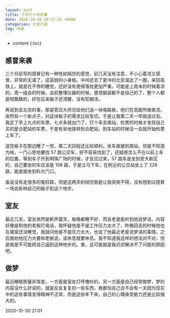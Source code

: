 ```yaml
---
layout: post
title: 十月三十日杂事
date: 2020-10-30 20:27:25 +0800
categories: 七说八道
tag: 闲话
---
```


* content
{:toc}


## 感冒来袭

三个月前写的感冒记有一种恍如隔世的感觉，前几天没有注意，不小心着凉又感冒，非常的无语了，这孱弱的小身板。中间还去了更冷的北京溜达了一圈，来回高铁上，就是在不停的睡觉，还好没有使得落枕更加严重。可能是上周末的时候着凉的，周一组会的时候，会前整理仪器的时候，感觉脑袋都不是自己的了，整个人都是轻飘飘的，好在后来脑子还清醒，没有犯糊涂。

再说到去北京的事，那是答应大师兄给他们送一块电路板，他们在高能所做束流，突然有一个新点子，对这块板子的需求比较急切，于是让我第二天一早就送过去。我定了早上九点的车票，七点多就出门了，打个车去南站，检票的时候才发现自己买的是合肥站的车票，于是有坐地铁转到合肥站，到车站的时候没一会就开始检票上车了。

送完板子在那边睡了一觉，第二天回程还比较顺利，坐车直接到南站，但是不知道为啥，一门心思地要找 57 路公交车，好不容易找到了，还疑惑怎么不在以前上车的位置，等到车子开到明珠广场的时候，才反应过来，57 路车是坐到安大新区的，自己要坐的车应该是 108 路，于是立马下车，在附近的公交站坐上了 226 路，能直接坐到科大门口。

虽说没有走很多的冤枉路，但是这两天的经历倒是让我哭笑不得，没有想到过感冒一场会影响自己的脑子到这个地步。

## 室友

最近几天，室友依然是鼾声震天，每晚都睡不好，而且老是能听到他说梦话，内容好像是和他的老板打电话，我怀疑他是不是工作压力太大了，昨晚回去的时候他也在寝室还没睡觉，我就问他是不是压力太大，也说了他最近老是说梦话的事情。之后我劝他压力大要和老板说，该休息就要休息。我不知道我这样的想法对不对，但是我是不可能把自己逼到这种地步的。害，这可能就是我迟迟解决不了问题的原因吧。

## 做梦

最近睡眠质量非常差，一方面是室友打呼噜吵的，另一方面是自己经常做梦，梦的内容没什么好说的，就是反反复复的一些东西，我都怕自己会不会有一天因为现实中的这些事情变得精神不正常，但是这些年下来，自己的心理承受能力还是比较强大的。

2020-10-30 21:01